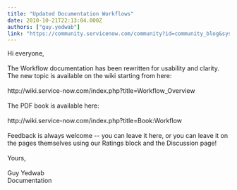 ```yaml
---
title: "Updated Documentation Workflows"
date: 2010-10-21T22:13:04.000Z
authors: ["guy.yedwab"]
link: "https://community.servicenow.com/community?id=community_blog&sys_id=0e0deaa5dbd0dbc01dcaf3231f96191c"
---
```

<p>Hi everyone,<br /><br />The Workflow documentation has been rewritten for usability and clarity. The new topic is available on the wiki starting from here:<br /><br />http://wiki.service-now.com/index.php?title=Workflow_Overview<br /><br />The PDF book is available here:<br /><br />http://wiki.service-now.com/index.php?title=Book:Workflow<br /><br />Feedback is always welcome -- you can leave it here, or you can leave it on the pages themselves using our Ratings block and the Discussion page!<br /><br />Yours,<br /><br />Guy Yedwab<br />Documentation</p>